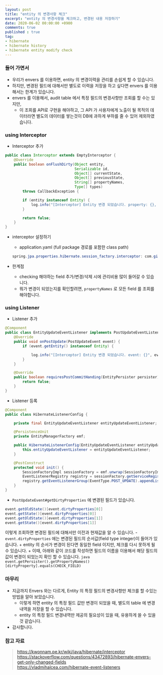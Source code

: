 ```yaml
---
layout: post
title: "entity 의 변경사항 체크"
excerpt: "entity 의 변경사항을 체크하고, 변경된 내용 저장하기"
date: 2020-06-02 00:00:00 +0900
comments: true
published : true
tag:
- hibernate
- hibernate history
- hibernate entity modify check
---
```

### 들어 가면서
* 우리가 envers 를 이용하면, entity 의 변경이력을 관리를 손쉽게 할 수 있습니다.
* 하지만, 변경된 필드에 대해서만 별도로 이력을 저장을 하고 싶다면 envers 를 이용해서는 한계가 있습니다.
* envers 를 이용해서, audit table 에서 특정 필드의 변경사항만 조회를 할 수는 있지만, 
    - 이 조회를 API로 구현을 해야하고, 그 API 가 사용자에게 노출이 될 목적의 데이터라면 별도의 데이터를 쌓는것이 DB에 과하게 부하를 줄 수 있어 제외하였습니다.

### using Interceptor
*  Interceptor 추가
``` java
public class Interceptor extends EmptyInterceptor {
    @Override
    public boolean onFlushDirty(Object entity,
                                Serializable id,
                                Object[] currentState,
                                Object[] previousState,
                                String[] propertyNames,
                                Type[] types)
        throws CallbackException {

        if (entity instanceof Entity) {
            log.info("[Interceptor] Entity 변경 되었습니다. property: {}, prev: {}, current: {}", propertyNames, previousState, currentState);
        }

        return false;
    }
}
```
* interceptor 설정하기 
    - application.yaml (full package 경로를 포함한 class path)
    ``` java
    spring.jpa.properties.hibernate.session_factory.interceptor: com.github.mayaul.Interceptor
    ```

* 한계점
    - checking 해야하는 field 추가/변경/삭제 시에 관리비용 많이 들어갈 수 있습니다.
    - 뭐가 변경이 되었는지를 확인할려면, `propertyNames` 로 모든 field 를 조회를 해야합니다.

### using Listener
* Listener 추가
```java
@Component
public class EntityUpdateEventListener implements PostUpdateEventListener {
    @Override
    public void onPostUpdate(PostUpdateEvent event) {
        if (event.getEntity() instanceof Entity) {

            log.info("[Interceptor] Entity 변경 되었습니다. event: {}", event);
        }
    }

    @Override
    public boolean requiresPostCommitHanding(EntityPersister persister) {
        return false;
    }
}
```
* Listener 등록
```java
@Component
public class HibernateListenerConfig {

    private final EntityUpdateEventListener entityUpdateEventListener;

    @PersistenceUnit
    private EntityManagerFactory emf;

    public HibernateListenerConfig(EntityUpdateEventListener entityUpdateEventListener) {
        this.entityUpdateEventListener = entityUpdateEventListener;
    }

    @PostConstruct
    protected void init() {
        SessionFactoryImpl sessionFactory = emf.unwrap(SessionFactoryImpl.class);
        EventListenerRegistry registry = sessionFactory.getServiceRegistry().getService(EventListenerRegistry.class);
        registry.getEventListenerGroup(EventType.POST_UPDATE).appendListener(entityUpdateEventListener);
    }
}
```

* `PostUpdateEvent#getDirtyProperties` 에 변경된 필드가 있습니다.
```java
event.getOldState()[event.dirtyProperties[0]]
event.getState()[event.dirtyProperties[0]]
event.getOldState()[event.dirtyProperties[1]]
event.getState()[event.dirtyProperties[1]]
``` 
이렇게 조회하면 변경된 필드에 대해서만 이전과 현재값을 알 수 있습니다.
    - `event.dirtyProperties` 에는 변경된 필드의 순서값(field type integer)이 들어가 있습니다.
        + entity 의 순서가 변경이 된다면 동일한 field 이지만, 체크를 다시 못하게 될 수 있습니다.
        + 이때, 아래와 같이 코드를 작성하면 필드의 이름을 이용해서 해당 필드의 값이 변경이 되었는지 확인 할 수 있습니다.
        ```java
        event.getPersister().getPropertyNames()[dirtyProperty].equals(CHECK_FIELD)
        ```

### 마무리
* 지금까지 Envers 와는 다르게, Entity 의 특정 필드의 변경사항만 체크를 할 수있는 방법을 알아 보았습니다.
    - 이렇게 하면 entity 의 특정 필드 값만 변경이 되었을 때, 별도의 table 에 변경내역을 저장을 할 수 있습니다.
    - entity 의 특정 필드 변경내역만 제공의 필요성이 있을 때, 유용하게 쓸 수 있을 것 같습니다.
* 감사합니다.

### 참고 자료
> https://kwonnam.pe.kr/wiki/java/hibernate/interceptor <br/>
> https://stackoverflow.com/questions/43472893/hibernate-envers-get-only-changed-fields <br/>
> https://vladmihalcea.com/hibernate-event-listeners <br/>
